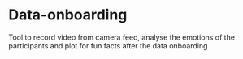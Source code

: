 # Data-onboarding
Tool to record video from camera feed, analyse the emotions of the participants and plot for fun facts after the data onboarding
